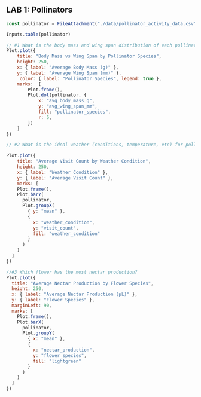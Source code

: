 <!--
---
title: "Lab 1: Passing Pollinators"
toc: true
---

This page is where you can iterate. Follow the lab instructions in the [readme.md](./README.md).

```js
const text = view(Inputs.text())
```
This is the value of text: ${text}

```js
Plot.plot({
    width: 300,
    height: 200,
    marks: [
        Plot.frame(),
        Plot.text(["text"], {framanchor: "middle", rotate: 90})
    ]
})
```
```js
// view(aapl)
Inputs.table(aapl)
```

```js
Plot.plot({
    height: 200,
    y: {
        grid: true
    },
    marks: [
        Plot.frame(),
        Plot.line(aapl, { 
            x: "Date", 
            y: d => d["Close"] + 100, 
            stroke:"pink", 
            strokeWidth:20
         }),
        Plot.dot(aapl,{ x: "Date", y: "Close", fill: "white", r: 1, tip: true} ),
        Plot.ruleY([0,50,100]),
        // Plot.ruleY([100])
        // Plot.ruleX(new Date("2015-01-01"))
        // Plot.line(goog, { x: })
    ]
})
``` -->

## LAB 1: Pollinators

```js
const pollinator = FileAttachment("./data/pollinator_activity_data.csv").csv()
```

```js
Inputs.table(pollinator)
```

<!--```js
Plot.plot({
    height: 200,
    marks:  [
        Plot.frame(),
        Plot.barY(pollinator, {
            x: "rowid",
            y: "bill_length_mm"
        } )
    ]
})
``` -->

```js
// #1 What is the body mass and wing span distribution of each pollinator species observed?
Plot.plot({
    title: "Body Mass vs Wing Span by Pollinator Species",
    height: 250,
    x: { label: "Average Body Mass (g)" },
    y: { label: "Average Wing Span (mm)" }, 
     color: { label: "Pollinator Species", legend: true },
    marks:  [
        Plot.frame(),
        Plot.dot(pollinator, {
            x: "avg_body_mass_g",
            y: "avg_wing_span_mm",
            fill: "pollinator_species",
            r: 5,
        })
    ]
})

```

```js
// #2 What is the ideal weather (conditions, temperature, etc) for pollinating?

Plot.plot({
    title: "Average Visit Count by Weather Condition",
    height: 250,
    x: { label: "Weather Condition" },
    y: { label: "Average Visit Count" },
    marks: [
    Plot.frame(),
    Plot.barY(
      pollinator,
      Plot.groupX(
        { y: "mean" },
        {
          x: "weather_condition",
          y: "visit_count",
          fill: "weather_condition"
        }
      )
    )
  ]
})
```

```js
//#3 Which flower has the most nectar production?
Plot.plot({
  title: "Average Nectar Production by Flower Species",
  height: 250,
  x: { label: "Average Nectar Production (μL)" },
  y: { label: "Flower Species" },
  marginLeft: 90,
  marks: [
    Plot.frame(),
    Plot.barX(
      pollinator,
      Plot.groupY(
        { x: "mean" },
        {
          x: "nectar_production",
          y: "flower_species",
          fill: "lightgreen"
        }
      )
    )
  ]
})
```
<!DOCTYPE html>
<html lang="en">
<head>
  <meta charset="UTF-8">
  <title>Lab 1 Dashboard</title>
  <script type="module" src="https://cdn.jsdelivr.net/npm/@observablehq/plot@0.10/dist/plot.umd.min.js"></script>
</head>
<body>
  <div id="dashboard"></div>
  <script type="module">
    // Your Plot.plot code here
  </script>
</body>
</html>
